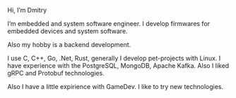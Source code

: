 Hi, I’m Dmitry

I’m embedded and system software engineer. I develop firmwares for embedded devices and system software.

Also my hobby is a backend development. 

I use C, C++, Go, .Net, Rust, generally I develop pet-projects with Linux.
I have experience with the PostgreSQL, MongoDB, Apache Kafka. Also I liked gRPC and Protobuf technologies.

Also I have a little expirience with GameDev.
I like to try new technologies. 
